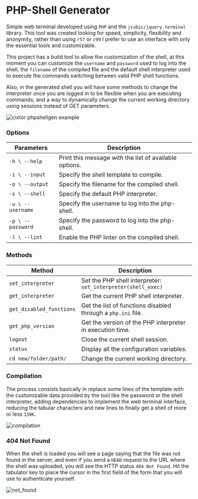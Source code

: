 # PHP-Shell Generator

Simple web terminal developed using `PHP` and the `jcubic/jquery.terminal` library. This tool was created looking for speed, simplicity, flexibility and anonymity, rather than using `r57` or `c99` I prefer to use an interface with only the essential tools and customizable.

This project has a build tool to allow the customization of the shell, at this moment you can customize the `username` and `password` used to log into the shell, the `filename` of the compiled file and the default shell interpreter used to execute the commands switching between valid PHP shell functions.

Also, in the generated shell you will have some methods to change the interpreter once you are logged in to be flexible when you are executing commands, and a way to dynamically change the current working directory using sessions instead of GET parameters.

![cixtor phpshellgen example](http://cixtor.com/uploads/phpshell-generator-4.png)

### Options

| Parameters        | Description                                            |
| ----------------- | ------------------------------------------------------ |
| `-h \ --help`     | Print this message with the list of available options. |
| `-i \ --input`    | Specify the shell template to compile.                 |
| `-o \ --output`   | Specify the filename for the compiled shell.           |
| `-s \ --shell`    | Specify the default PHP interpreter.                   |
| `-u \ --username` | Specify the username to log into the php-shell.        |
| `-p \ --password` | Specify the password to log into the php-shell.        |
| `-l \ --lint`     | Enable the PHP linter on the compiled shell.           |

### Methods

| Method                   | Description                                                  |
| ------------------------ | ------------------------------------------------------------ |
| `set_interpreter`        | Set the PHP shell interpreter: `set_interpreter(shell_exec)` |
| `get_interpreter`        | Get the current PHP shell interpreter.                       |
| `get_disabled_functions` | Get the list of functions disabled through a `php.ini` file. |
| `get_php_version`        | Get the version of the PHP interpreter in execution time.    |
| `logout`                 | Close the current shell session.                             |
| `status`                 | Display all the configuration variables.                     |
| `cd new/folder/path/`    | Change the current working directory.                        |

### Compilation

The process consists basically in replace some lines of the template with the customizable data provided by the tool like the password or the shell interpreter, adding dependencies to implement the web terminal interface, reducing the tabular characters and new lines to finally get a shell of more or less `130K`.

![compilation](http://cixtor.com/uploads/phpshell-generator-1.png)

### 404 Not Found

When the shell is loaded you will see a page saying that the file was not found in the server, and even if you send a `HEAD` request to the URL where the shell was uploaded, you will see the HTTP status `404 Not Found`. Hit the tabulator key to place the cursor in the first field of the form that you will use to authenticate yourself.

![not_found](http://cixtor.com/uploads/phpshell-generator-2.png)
